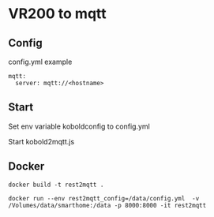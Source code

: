 # VR200 to mqtt

## Config

config.yml example

```
mqtt:
  server: mqtt://<hostname>
```

## Start

Set env variable koboldconfig to config.yml

Start kobold2mqtt.js

## Docker

    docker build -t rest2mqtt .

    docker run --env rest2mqtt_config=/data/config.yml  -v /Volumes/data/smarthome:/data -p 8000:8000 -it rest2mqtt 
